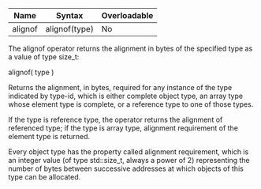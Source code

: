 | Name | Syntax | Overloadable |
|------|--------|--------------|
| alignof | alignof(type) | No |

The alignof operator returns the alignment in bytes of the specified type as a value of type size_t:

  alignof( type )

Returns the alignment, in bytes, required for any instance of the type indicated by type-id, which is either complete object type, an array type whose element type is complete, or a reference type to one of those types.

If the type is reference type, the operator returns the alignment of referenced type; if the type is array type, alignment requirement of the element type is returned.

Every object type has the property called alignment requirement, which is an integer value (of type std::size_t, always a power of 2) representing the number of bytes between successive addresses at which objects of this type can be allocated.
